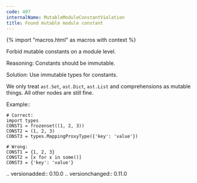 ```yaml
---
code: 407
internalName: MutableModuleConstantViolation
title: Found mutable module constant
---
```


{% import "macros.html" as macros with context %}

Forbid mutable constants on a module level.

Reasoning: Constants should be immutable.

Solution: Use immutable types for constants.

We only treat `ast.Set`, `ast.Dict`, `ast.List` and comprehensions as
mutable things. All other nodes are still fine.

Example::

    # Correct:
    import types
    CONST1 = frozenset((1, 2, 3))
    CONST2 = (1, 2, 3)
    CONST3 = types.MappingProxyType({'key': 'value'})
    
    # Wrong:
    CONST1 = {1, 2, 3}
    CONST2 = [x for x in some()]
    CONST3 = {'key': 'value'}

.. versionadded:: 0.10.0 .. versionchanged:: 0.11.0